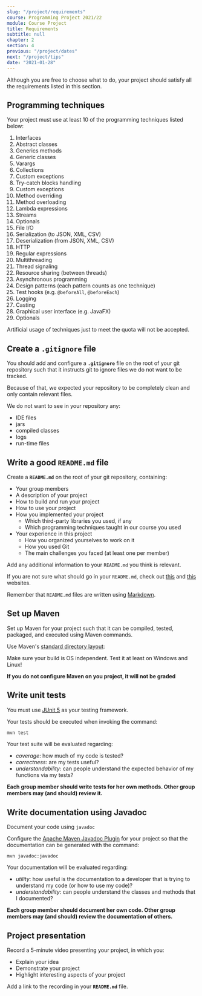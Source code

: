 ```yaml
---
slug: "/project/requirements"
course: Programming Project 2021/22
module: Course Project
title: Requirements
subtitle: null
chapter: 2
section: 4
previous: "/project/dates"
next: "/project/tips"
date: "2021-01-28"
---
```


Although you are free to choose what to do, your project should satisfy all the requirements listed in this section.

## Programming techniques

Your project must use at least 10 of the programming techniques listed below:

1. Interfaces
2. Abstract classes
3. Generics methods
4. Generic classes
5. Varargs
6. Collections
7. Custom exceptions
8. Try-catch blocks handling
9. Custom exceptions
10. Method overriding
11. Method overloading
12. Lambda expressions
13. Streams
14. Optionals
15. File I/O
16. Serialization (to JSON, XML, CSV)
17. Deserialization (from JSON, XML, CSV)
18. HTTP
19. Regular expressions
20. Multithreading
21. Thread signaling
22. Resource sharing (between threads)
23. Asynchronous programming
24. Design patterns (each pattern counts as one technique)
25. Test hooks (e.g. `@beforeAll`, `@beforeEach`)
26. Logging
27. Casting
28. Graphical user interface (e.g. JavaFX)
29. Optionals

Artificial usage of techniques just to meet the quota will not be accepted.

## Create a `.gitignore` file

You should add and configure a **`.gitignore`** file on the root of your git repository such that it instructs git to ignore files we do not want to be tracked.

Because of that, we expected your repository to be completely clean and only contain relevant files.

We do not want to see in your repository any:

- IDE files
- jars
- compiled classes
- logs
- run-time files

## Write a good `README.md` file

Create a **`README.md`** on the root of your git repository, containing:

- Your group members
- A description of your project
- How to build and run your project
- How to use your project
- How you implemented your project
  - Which third-party libraries you used, if any
  - Which programming techniques taught in our course you used
- Your experience in this project
  - How you organized yourselves to work on it
  - How you used Git
  - The main challenges you faced (at least one per member)

Add any additional information to your `README.md` you think is relevant.

If you are not sure what should go in your `README.md`, check out [this](https://www.makeareadme.com/) and [this](https://meakaakka.medium.com/a-beginners-guide-to-writing-a-kickass-readme-7ac01da88ab3) websites.

Remember that `README.md` files are written using [Markdown](https://docs.gitlab.com/ee/user/markdown.html).

## Set up Maven

Set up Maven for your project such that it can be compiled, tested, packaged, and executed using Maven commands.

Use Maven's [standard directory layout](https://maven.apache.org/guides/introduction/introduction-to-the-standard-directory-layout.html):

Make sure your build is OS independent. Test it at least on Windows and Linux!

**If you do not configure Maven on you project, it will not be graded**

## Write unit tests

You must use [JUnit 5](https://junit.org/junit5/) as your testing framework.

Your tests should be executed when invoking the command:

```bash
mvn test
```

Your test suite will be evaluated regarding:

- _coverage_: how much of my code is tested?
- _correctness_: are my tests useful?
- _understandability_: can people understand the expected behavior of my functions via my tests?

**Each group member should write tests for her own methods. Other group members may (and should) review it.**

## Write documentation using Javadoc

Document your code using `javadoc`

Configure the [Apache Maven Javadoc Plugin](https://maven.apache.org/plugins/maven-javadoc-plugin/) for your project so that the documentation can be generated with the command:

```command-line
mvn javadoc:javadoc
```

Your documentation will be evaluated regarding:

- _utility_: how useful is the documentation to a developer that is trying to understand my code (or how to use my code)?
- _understandability_: can people understand the classes and methods that I documented?

**Each group member should document her own code. Other group members may (and should) review the documentation of others.**

## Project presentation

Record a 5-minute video presenting your project, in which you:

- Explain your idea
- Demonstrate your project
- Highlight interesting aspects of your project

Add a link to the recording in your **`README.md`** file.
